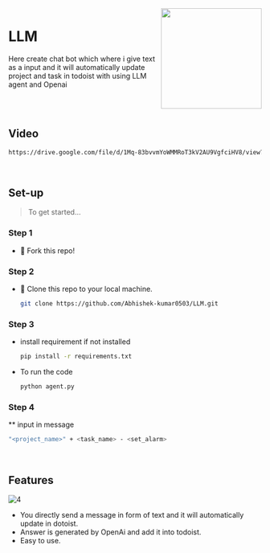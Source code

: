 <img src="![video1](https://github.com/Abhishek-kumar0503/LLM/assets/97353002/1510a13f-3bb0-462a-9378-3a6611b8c23b)" align="right" height="200" width="200"/>

# LLM
Here create chat bot which where i give text as a input and it will automatically update project and task in todoist with using LLM agent and Openai

<br><br>

## Video
  ```sh
https://drive.google.com/file/d/1Mq-83bvvmYoWMMRoT3kV2AU9VgfciHV8/view?usp=sharing
```

<br>

## Set-up
> To get started...

### Step 1

- 🍴 Fork this repo!

### Step 2

- 👯 Clone this repo to your local machine.
  ```sh
  git clone https://github.com/Abhishek-kumar0503/LLM.git
  ```

### Step 3

* install requirement if not installed
  ```sh
  pip install -r requirements.txt
  ```  

* To run the code
  ```sh
  python agent.py
  ``` 
### Step 4

** input in message
```sh
"<project_name>" + <task_name> - <set_alarm>
```
<br>

## Features
![4](https://github.com/Abhishek-kumar0503/LLM/assets/97353002/65b46f44-c1c8-46e4-91e6-b70d10f99edf)

- You directly send a message in form of text and it will automatically update in dotoist.
- Answer is generated by OpenAi and add it into todoist.
- Easy to use.
<br>
